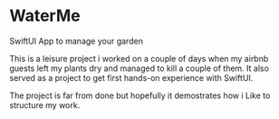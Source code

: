 # WaterMe
SwiftUI App to manage your garden

This is a leisure project i worked on a couple of days when my airbnb guests left my plants dry and managed to kill a couple of them.
It also served as a project to get first hands-on experience with SwiftUI.

The project is far from done but hopefully it demostrates how i Like to structure my work.

